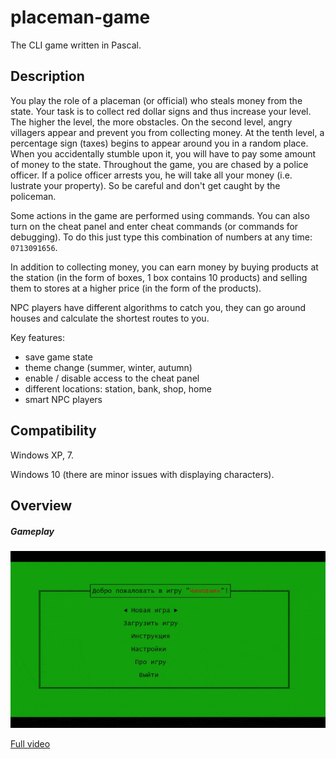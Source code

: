 # placeman-game
The CLI game written in Pascal.

## Description

You play the role of a placeman (or official) who steals money from the state. Your task is to collect red dollar signs and thus increase your level. The higher the level, the more obstacles. On the second level, angry villagers appear and prevent you from collecting money. At the tenth level, a percentage sign (taxes) begins to appear around you in a random place. When you accidentally stumble upon it, you will have to pay some amount of money to the state. Throughout the game, you are chased by a police officer. If a police officer arrests you, he will take all your money (i.e. lustrate your property). So be careful and don't get caught by the policeman.

Some actions in the game are performed using commands. You can also turn on the cheat panel and enter cheat commands (or commands for debugging). To do this just type this combination of numbers at any time: `0713091656`.

In addition to collecting money, you can earn money by buying products at the station (in the form of boxes, 1 box contains 10 products) and selling them to stores at a higher price (in the form of the products).

NPC players have different algorithms to catch you, they can go around houses and calculate the shortest routes to you.

Key features:
 - save game state
 - theme change (summer, winter, autumn)
 - enable / disable access to the cheat panel
 - different locations: station, bank, shop, home
 - smart NPC players

## Compatibility
Windows XP, 7.

Windows 10 (there are minor issues with displaying characters).

## Overview
##### Gameplay
![Main menu](overview.gif "Gameplay")

[Full video](https://youtu.be/DmdpqWK2y8M)
